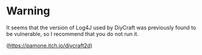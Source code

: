 #  Warning

It seems that the version of Log4J used by DiyCraft was previously found to be vulnerable, so I recommend that you do not run it.  
  
  
(https://pamone.itch.io/diycraft2d) 